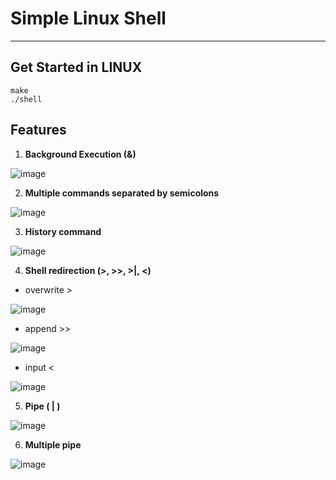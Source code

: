 # Simple Linux Shell 
---
## Get Started in LINUX
```
make
./shell
```

## Features

1.  **Background Execution (&)**

![image](https://user-images.githubusercontent.com/22341159/201229889-b765e01f-aa87-4f92-8050-fa658ec7fc84.png)

2. **Multiple commands separated by semicolons**

![image](https://user-images.githubusercontent.com/22341159/201233739-147583c8-3616-4626-9cfc-0aedc8b5d11e.png)

3. **History command**

![image](https://user-images.githubusercontent.com/22341159/201230586-8cb1fe04-d1d2-492b-a274-b3921a18b2b1.png)

4. **Shell redirection (>, >>, >|, <)**

- overwrite >

![image](https://user-images.githubusercontent.com/22341159/201231451-63a4e9d7-1ba3-4cf9-9c5c-bcee40bad4ac.png)

- append >>

![image](https://user-images.githubusercontent.com/22341159/201232018-5141a092-4f20-4932-9600-b20eeff6cc9b.png)

- input < 

![image](https://user-images.githubusercontent.com/22341159/201233286-b7e39a8c-b19b-4e05-9b70-228bd20bed4d.png)

5. **Pipe ( | )**

![image](https://user-images.githubusercontent.com/22341159/201233506-c0b7f09f-4652-465c-a23f-6cc69d8fe039.png)

6. **Multiple pipe**

![image](https://user-images.githubusercontent.com/22341159/201233625-7a491c51-57bd-44b1-9300-848688cd1fa8.png)

